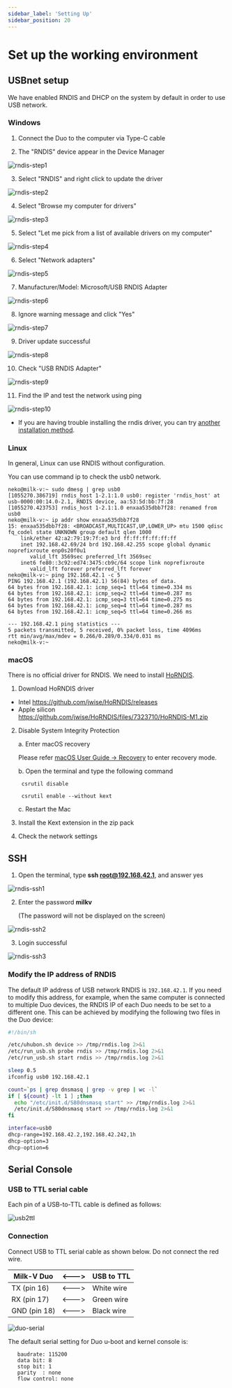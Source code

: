 ```yaml
---
sidebar_label: 'Setting Up'
sidebar_position: 20
---
```


# Set up the working environment

## USBnet setup

We have enabled RNDIS and DHCP on the system by default in order to use USB network.

### Windows

1. Connect the Duo to the computer via Type-C cable

2. The "RNDIS" device appear in the Device Manager

![rndis-step1](/docs/duo/rndis-step1.png)

3. Select "RNDIS" and right click to update the driver

![rndis-step2](/docs/duo/rndis-step2.png)

4. Select "Browse my computer for drivers"

![rndis-step3](/docs/duo/rndis-step3.png)

5. Select "Let me pick from a list of available drivers on my computer"

![rndis-step4](/docs/duo/rndis-step4.png)

6. Select "Network adapters"

![rndis-step5](/docs/duo/rndis-step5.png)

7. Manufacturer/Model: Microsoft/USB RNDIS Adapter

![rndis-step6](/docs/duo/rndis-step6.png)

8. Ignore warning message and click "Yes"

![rndis-step7](/docs/duo/rndis-step7.png)

9. Driver update successful

![rndis-step8](/docs/duo/rndis-step8.png)

10. Check "USB RNDIS Adapter"

![rndis-step9](/docs/duo/rndis-step9.png)

11. Find the IP and test the network using ping

![rndis-step10](/docs/duo/rndis-step10.png)

* If you are having trouble installing the rndis driver, you can try [another installation method](./windows-rndis-dirver).

### Linux

In general, Linux can use RNDIS without configuration.

You can use command ip to check the usb0 network.

```
neko@milk-v:~ sudo dmesg | grep usb0
[1055270.386719] rndis_host 1-2.1:1.0 usb0: register 'rndis_host' at usb-0000:00:14.0-2.1, RNDIS device, aa:53:5d:bb:7f:28
[1055270.423753] rndis_host 1-2.1:1.0 enxaa535dbb7f28: renamed from usb0
neko@milk-v:~ ip addr show enxaa535dbb7f28
15: enxaa535dbb7f28: <BROADCAST,MULTICAST,UP,LOWER_UP> mtu 1500 qdisc fq_codel state UNKNOWN group default qlen 1000
    link/ether 42:a2:79:19:7f:e3 brd ff:ff:ff:ff:ff:ff
    inet 192.168.42.69/24 brd 192.168.42.255 scope global dynamic noprefixroute enp0s20f0u1
       valid_lft 3569sec preferred_lft 3569sec
    inet6 fe80::3c92:ed74:3475:cb9c/64 scope link noprefixroute
       valid_lft forever preferred_lft forever
neko@milk-v:~ ping 192.168.42.1 -c 5
PING 192.168.42.1 (192.168.42.1) 56(84) bytes of data.
64 bytes from 192.168.42.1: icmp_seq=1 ttl=64 time=0.334 ms
64 bytes from 192.168.42.1: icmp_seq=2 ttl=64 time=0.287 ms
64 bytes from 192.168.42.1: icmp_seq=3 ttl=64 time=0.275 ms
64 bytes from 192.168.42.1: icmp_seq=4 ttl=64 time=0.287 ms
64 bytes from 192.168.42.1: icmp_seq=5 ttl=64 time=0.266 ms

--- 192.168.42.1 ping statistics ---
5 packets transmitted, 5 received, 0% packet loss, time 4096ms
rtt min/avg/max/mdev = 0.266/0.289/0.334/0.031 ms
neko@milk-v:~ 
```

### macOS

There is no official driver for RNDIS. We need to install [HoRNDIS](https://joshuawise.com/horndis).

1. Download HoRNDIS driver
  - Intel https://github.com/jwise/HoRNDIS/releases
  - Apple silicon https://github.com/jwise/HoRNDIS/files/7323710/HoRNDIS-M1.zip

2. Disable System Integrity Protection

    a. Enter macOS recovery

    Please refer [macOS User Guide -> Recovery](https://support.apple.com/en-hk/guide/mac-help/mchl338cf9a8/mac) to enter recovery mode.

    b. Open the terminal and type the following command

   ```
    csrutil disable

    csrutil enable --without kext
   ```

    c. Restart the Mac

3. Install the Kext extension in the zip pack

4. Check the network settings

## SSH

1. Open the terminal, type **ssh root@192.168.42.1**, and answer yes

![rndis-ssh1](/docs/duo/rndis-ssh1.png)

2. Enter the password **milkv** 

    (The password will not be displayed on the screen)

![rndis-ssh2](/docs/duo/rndis-ssh2.png)

3. Login successful

![rndis-ssh3](/docs/duo/rndis-ssh3.png)

### Modify the IP address of RNDIS

The default IP address of USB network RNDIS is `192.168.42.1`. If you need to modify this address, for example, when the same computer is connected to multiple Duo devices, the RNDIS IP of each Duo needs to be set to a different one. This can be achieved by modifying the following two files in the Duo device:

```bash {8} showLineNumbers title="/mnt/system/usb-rndis.sh"
#!/bin/sh

/etc/uhubon.sh device >> /tmp/rndis.log 2>&1
/etc/run_usb.sh probe rndis >> /tmp/rndis.log 2>&1
/etc/run_usb.sh start rndis >> /tmp/rndis.log 2>&1

sleep 0.5
ifconfig usb0 192.168.42.1

count=`ps | grep dnsmasq | grep -v grep | wc -l`
if [ ${count} -lt 1 ] ;then
  echo "/etc/init.d/S80dnsmasq start" >> /tmp/rndis.log 2>&1
  /etc/init.d/S80dnsmasq start >> /tmp/rndis.log 2>&1
fi
```

```bash {2} showLineNumbers title="/etc/dnsmasq.conf"
interface=usb0
dhcp-range=192.168.42.2,192.168.42.242,1h
dhcp-option=3
dhcp-option=6
```

## Serial Console

### USB to TTL serial cable

Each pin of a USB-to-TTL cable is defined as follows:

![usb2ttl](/docs/duo/usb2ttl.jpg)

### Connection

Connect USB to TTL serial cable as shown below. Do not connect the red wire.


| Milk-V Duo   | \<---> | USB to TTL |
| ------------ | ------ | ---------- |
| TX (pin 16)  | \<---> | White wire |
| RX (pin 17)  | \<---> | Green wire |
| GND (pin 18) | \<---> | Black wire |


![duo-serial](/docs/duo/duo-serial.jpg)

The default serial setting for Duo u-boot and kernel console is:

```
   baudrate: 115200
   data bit: 8
   stop bit: 1
   parity  : none
   flow control: none
```
